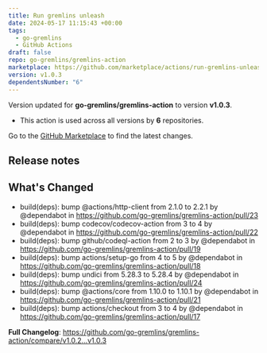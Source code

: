 ```yaml
---
title: Run gremlins unleash
date: 2024-05-17 11:15:43 +00:00
tags:
  - go-gremlins
  - GitHub Actions
draft: false
repo: go-gremlins/gremlins-action
marketplace: https://github.com/marketplace/actions/run-gremlins-unleash
version: v1.0.3
dependentsNumber: "6"
---
```



Version updated for **go-gremlins/gremlins-action** to version **v1.0.3**.
- This action is used across all versions by **6** repositories.

Go to the [GitHub Marketplace](https://github.com/marketplace/actions/run-gremlins-unleash) to find the latest changes.

## Release notes

## What's Changed
* build(deps): bump @actions/http-client from 2.1.0 to 2.2.1 by @dependabot in https://github.com/go-gremlins/gremlins-action/pull/23
* build(deps): bump codecov/codecov-action from 3 to 4 by @dependabot in https://github.com/go-gremlins/gremlins-action/pull/22
* build(deps): bump github/codeql-action from 2 to 3 by @dependabot in https://github.com/go-gremlins/gremlins-action/pull/19
* build(deps): bump actions/setup-go from 4 to 5 by @dependabot in https://github.com/go-gremlins/gremlins-action/pull/18
* build(deps): bump undici from 5.28.3 to 5.28.4 by @dependabot in https://github.com/go-gremlins/gremlins-action/pull/24
* build(deps): bump @actions/core from 1.10.0 to 1.10.1 by @dependabot in https://github.com/go-gremlins/gremlins-action/pull/21
* build(deps): bump actions/checkout from 3 to 4 by @dependabot in https://github.com/go-gremlins/gremlins-action/pull/17


**Full Changelog**: https://github.com/go-gremlins/gremlins-action/compare/v1.0.2...v1.0.3
